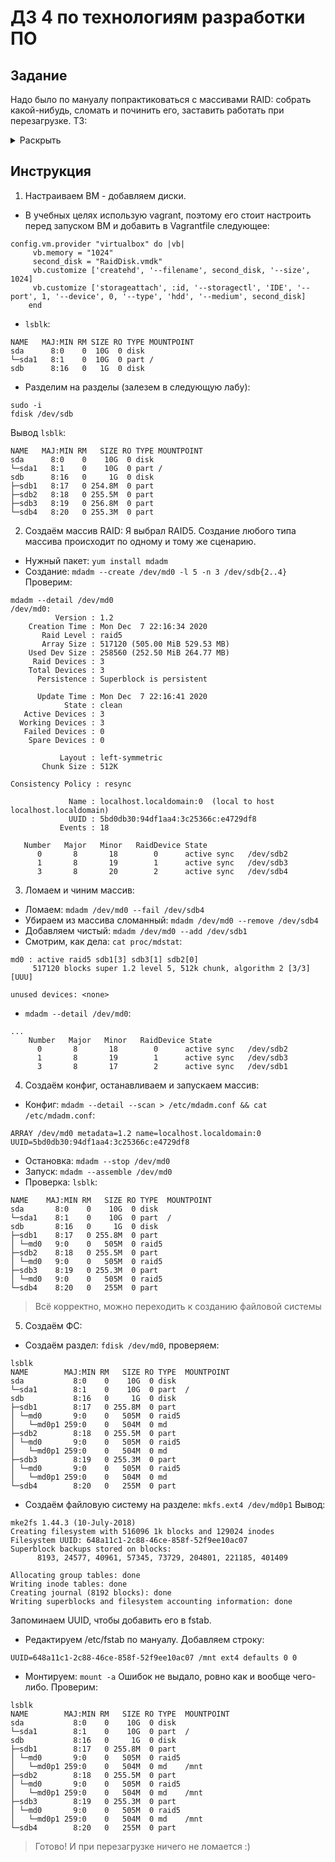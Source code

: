 # ДЗ 4 по технологиям разработки ПО
## Задание
Надо было по мануалу попрактиковаться с массивами RAID: собрать какой-нибудь, сломать и починить его, заставить работать при перезагрузке. ТЗ:
<details>
  <summary>Раскрыть</summary>  


Практика с mdadm:
- Cобрать R0/R5/R10 на выбор
- Сломать и починить RAID;
- Проверить, что рейд собирается при перезагрузке;
- Cоздать на созданном RAID-устройстве раздел и файловую систему;
- Добавить запись в fstab для автомонтирования при перезагрузке.

Ставим нужные пакеты:
yum install mdadm

Создаём массив (RAID10 для примера):
mdadm --create /dev/md0 -l 10 -n 4 /dev/loop{0..3}

Проверяем состояние:
cat /proc/mdstat
mdadm --detail /dev/md0

Пометим диск как сбойный и извлечём его мз массива:
mdadm /dev/md0 --fail /dev/loop0 
mdadm /dev/md0 --remove /dev/loop0
cat /proc/mdstat
mdadm --detail /dev/md0

Добавим чистый диск в массив взамен удалённого:
mdadm --add /dev/md0 /dev/loop4
cat /proc/mdstat
mdadm --detail /dev/md0

Добавим ещё диск:
mdadm --add /dev/md0 /dev/loop0

Создадим конфигурационный файл:
mdadm --detail --scan > /etc/mdadm.conf

Остановим и запустим массив:
mdadm --stop /dev/md0
mdadm --assemble /dev/md0

Попробуем перезагрузиться, если практикуетесь не на loop.
На loop-устройствах массив, конечно же, не соберётся, т.к. они отсутвуют при запуске ОС: loop придётся запустить заново и собрать массив руками.

Создаём раздел (можете выбрать любой способ):
fdisk /dev/md0

Создаём файловую систему:
mkfs.ext4 /dev/md0p1

Редактируем файл fstab по образу того, что там есть (man fstab):
vi /etc/fstab
/dev/md0p1    /mnt    ext4    defaults    0   0
(лучше, конечно, узнать UUID командой blkid и успользовать UUID)

Выполнить монтирование:
mount -a 
(если предыдущие шаги корректные, то если выполнить mount вы увидите строку вида /dev/md0p1 on /mnt type ext4 (rw,relatime,seclabel,stripe=256,data=ordered))

</details>

## Инструкция
1. Настраиваем ВМ - добавляем диски. 
 - В учебных целях использую vagrant, поэтому его стоит настроить перед запуском ВМ и добавить в Vagrantfile следующее:
```
config.vm.provider "virtualbox" do |vb|
     vb.memory = "1024"
     second_disk = "RaidDisk.vmdk"
     vb.customize ['createhd', '--filename', second_disk, '--size', 1024]
     vb.customize ['storageattach', :id, '--storagectl', 'IDE', '--port', 1, '--device', 0, '--type', 'hdd', '--medium', second_disk]
    end

```
 - `lsblk`:
```
NAME   MAJ:MIN RM SIZE RO TYPE MOUNTPOINT
sda      8:0    0  10G  0 disk
└─sda1   8:1    0  10G  0 part /
sdb      8:16   0   1G  0 disk
```
 - Разделим на разделы (залезем в следующую лабу):
 ```
 sudo -i
 fdisk /dev/sdb
 ```
   Вывод `lsblk`:
  ```
NAME   MAJ:MIN RM   SIZE RO TYPE MOUNTPOINT
sda      8:0    0    10G  0 disk
└─sda1   8:1    0    10G  0 part /
sdb      8:16   0     1G  0 disk
├─sdb1   8:17   0 254.8M  0 part
├─sdb2   8:18   0 255.5M  0 part
├─sdb3   8:19   0 256.8M  0 part
└─sdb4   8:20   0 255.3M  0 part
  ```
2. Создаём массив RAID:
 Я выбрал RAID5. Создание любого типа массива происходит по одному и тому же сценарию.
 - Нужный пакет: `yum install mdadm`
 - Создание: `mdadm --create /dev/md0 -l 5 -n 3 /dev/sdb{2..4}`
 Проверим:
 ```
 mdadm --detail /dev/md0
/dev/md0:
           Version : 1.2
     Creation Time : Mon Dec  7 22:16:34 2020
        Raid Level : raid5
        Array Size : 517120 (505.00 MiB 529.53 MB)
     Used Dev Size : 258560 (252.50 MiB 264.77 MB)
      Raid Devices : 3
     Total Devices : 3
       Persistence : Superblock is persistent

       Update Time : Mon Dec  7 22:16:41 2020
             State : clean
    Active Devices : 3
   Working Devices : 3
    Failed Devices : 0
     Spare Devices : 0

            Layout : left-symmetric
        Chunk Size : 512K

Consistency Policy : resync

              Name : localhost.localdomain:0  (local to host localhost.localdomain)
              UUID : 5bd0db30:94df1aa4:3c25366c:e4729df8
            Events : 18

    Number   Major   Minor   RaidDevice State
       0       8       18        0      active sync   /dev/sdb2
       1       8       19        1      active sync   /dev/sdb3
       3       8       20        2      active sync   /dev/sdb4
```
3. Ломаем и чиним массив:
 - Ломаем: `mdadm /dev/md0 --fail /dev/sdb4`
 - Убираем из массива сломанный: `mdadm /dev/md0 --remove /dev/sdb4`
 - Добавляем чистый: `mdadm /dev/md0 --add /dev/sdb1`
 - Смотрим, как дела: `cat proc/mdstat`:
 ```
 md0 : active raid5 sdb1[3] sdb3[1] sdb2[0]
      517120 blocks super 1.2 level 5, 512k chunk, algorithm 2 [3/3] [UUU]

 unused devices: <none>
 ```
 - `mdadm --detail /dev/md0`:
 ```
 ...
     Number   Major   Minor   RaidDevice State
       0       8       18        0      active sync   /dev/sdb2
       1       8       19        1      active sync   /dev/sdb3
       3       8       17        2      active sync   /dev/sdb1
 ```
4. Создаём конфиг, останавливаем и запускаем массив:
 - Конфиг: `mdadm --detail --scan > /etc/mdadm.conf && cat /etc/mdadm.conf`:
 ```
 ARRAY /dev/md0 metadata=1.2 name=localhost.localdomain:0 UUID=5bd0db30:94df1aa4:3c25366c:e4729df8
 ```
 - Остановка: `mdadm --stop /dev/md0`
 - Запуск: `mdadm --assemble /dev/md0`
 - Проверка: `lsblk`:
 ```
 NAME    MAJ:MIN RM   SIZE RO TYPE  MOUNTPOINT
sda       8:0    0    10G  0 disk
└─sda1    8:1    0    10G  0 part  /
sdb       8:16   0     1G  0 disk
├─sdb1    8:17   0 255.8M  0 part
│ └─md0   9:0    0   505M  0 raid5
├─sdb2    8:18   0 255.5M  0 part
│ └─md0   9:0    0   505M  0 raid5
├─sdb3    8:19   0 255.3M  0 part
│ └─md0   9:0    0   505M  0 raid5
└─sdb4    8:20   0   255M  0 part
```
 > Всё корректно, можно переходить к созданию файловой системы
5. Создаём ФС:
 - Создаём раздел: `fdisk /dev/md0`, проверяем:
 ```
 lsblk
NAME        MAJ:MIN RM   SIZE RO TYPE  MOUNTPOINT
sda           8:0    0    10G  0 disk
└─sda1        8:1    0    10G  0 part  /
sdb           8:16   0     1G  0 disk
├─sdb1        8:17   0 255.8M  0 part
│ └─md0       9:0    0   505M  0 raid5
│   └─md0p1 259:0    0   504M  0 md
├─sdb2        8:18   0 255.5M  0 part
│ └─md0       9:0    0   505M  0 raid5
│   └─md0p1 259:0    0   504M  0 md
├─sdb3        8:19   0 255.3M  0 part
│ └─md0       9:0    0   505M  0 raid5
│   └─md0p1 259:0    0   504M  0 md
└─sdb4        8:20   0   255M  0 part
```
 - Создаём файловую систему на разделе: `mkfs.ext4 /dev/md0p1`
  Вывод:
  ```
  mke2fs 1.44.3 (10-July-2018)
Creating filesystem with 516096 1k blocks and 129024 inodes
Filesystem UUID: 648a11c1-2c88-46ce-858f-52f9ee10ac07
Superblock backups stored on blocks:
        8193, 24577, 40961, 57345, 73729, 204801, 221185, 401409

Allocating group tables: done
Writing inode tables: done
Creating journal (8192 blocks): done
Writing superblocks and filesystem accounting information: done
```
  Запоминаем UUID, чтобы добавить его в fstab.
 - Редактируем /etc/fstab по мануалу. Добавляем строку:
 ```
 UUID=648a11c1-2c88-46ce-858f-52f9ee10ac07 /mnt ext4 defaults 0 0
 ```
 - Монтируем: `mount -a`
  Ошибок не выдало, ровно как и вообще чего-либо. Проверим:
  ```
  lsblk
NAME        MAJ:MIN RM   SIZE RO TYPE  MOUNTPOINT
sda           8:0    0    10G  0 disk
└─sda1        8:1    0    10G  0 part  /
sdb           8:16   0     1G  0 disk
├─sdb1        8:17   0 255.8M  0 part
│ └─md0       9:0    0   505M  0 raid5
│   └─md0p1 259:0    0   504M  0 md    /mnt
├─sdb2        8:18   0 255.5M  0 part
│ └─md0       9:0    0   505M  0 raid5
│   └─md0p1 259:0    0   504M  0 md    /mnt
├─sdb3        8:19   0 255.3M  0 part
│ └─md0       9:0    0   505M  0 raid5
│   └─md0p1 259:0    0   504M  0 md    /mnt
└─sdb4        8:20   0   255M  0 part
```
   > Готово! И при перезагрузке ничего не ломается :)
   
